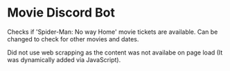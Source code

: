# Movie Discord Bot

Checks if 'Spider-Man: No way Home' movie tickets are available. 
Can be changed to check for other movies and dates.

Did not use web scrapping as the content was not availabe on page load (It was dynamically added via JavaScript).